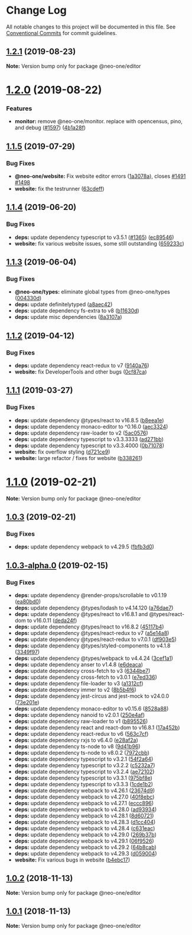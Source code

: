 # Change Log

All notable changes to this project will be documented in this file.
See [Conventional Commits](https://conventionalcommits.org) for commit guidelines.

## [1.2.1](https://github.com/neo-one-suite/neo-one/compare/@neo-one/editor@1.2.0...@neo-one/editor@1.2.1) (2019-08-23)

**Note:** Version bump only for package @neo-one/editor





# [1.2.0](https://github.com/neo-one-suite/neo-one/compare/@neo-one/editor@1.1.5...@neo-one/editor@1.2.0) (2019-08-22)


### Features

* **monitor:** remove @neo-one/monitor. replace with opencensus, pino, and debug ([#1597](https://github.com/neo-one-suite/neo-one/issues/1597)) ([4b1a28f](https://github.com/neo-one-suite/neo-one/commit/4b1a28f))





## [1.1.5](https://github.com/neo-one-suite/neo-one/compare/@neo-one/editor@1.1.4...@neo-one/editor@1.1.5) (2019-07-29)


### Bug Fixes

* **@neo-one/website:** Fix website editor errors ([1a3078a](https://github.com/neo-one-suite/neo-one/commit/1a3078a)), closes [#1491](https://github.com/neo-one-suite/neo-one/issues/1491) [#1498](https://github.com/neo-one-suite/neo-one/issues/1498)
* **website:** fix the testrunner ([63cdeff](https://github.com/neo-one-suite/neo-one/commit/63cdeff))





## [1.1.4](https://github.com/neo-one-suite/neo-one/compare/@neo-one/editor@1.1.3...@neo-one/editor@1.1.4) (2019-06-20)


### Bug Fixes

* **deps:** update dependency typescript to v3.5.1 ([#1365](https://github.com/neo-one-suite/neo-one/issues/1365)) ([ec89546](https://github.com/neo-one-suite/neo-one/commit/ec89546))
* **website:** fix various website issues, some still outstanding ([659233c](https://github.com/neo-one-suite/neo-one/commit/659233c))





## [1.1.3](https://github.com/neo-one-suite/neo-one/compare/@neo-one/editor@1.1.2...@neo-one/editor@1.1.3) (2019-06-04)


### Bug Fixes

* **@neo-one/types:** eliminate global types from @neo-one/types ([004330d](https://github.com/neo-one-suite/neo-one/commit/004330d))
* **deps:** update definitelytyped ([a8aec42](https://github.com/neo-one-suite/neo-one/commit/a8aec42))
* **deps:** update dependency fs-extra to v8 ([b11630d](https://github.com/neo-one-suite/neo-one/commit/b11630d))
* **deps:** update misc dependencies ([8a3107a](https://github.com/neo-one-suite/neo-one/commit/8a3107a))





## [1.1.2](https://github.com/neo-one-suite/neo-one/compare/@neo-one/editor@1.1.1...@neo-one/editor@1.1.2) (2019-04-12)


### Bug Fixes

* **deps:** update dependency react-redux to v7 ([9140a76](https://github.com/neo-one-suite/neo-one/commit/9140a76))
* **website:** fix DeveloperTools and other bugs ([0cf87ca](https://github.com/neo-one-suite/neo-one/commit/0cf87ca))





## [1.1.1](https://github.com/neo-one-suite/neo-one/compare/@neo-one/editor@1.1.0...@neo-one/editor@1.1.1) (2019-03-27)


### Bug Fixes

* **deps:** update dependency @types/react to v16.8.5 ([b8eea1e](https://github.com/neo-one-suite/neo-one/commit/b8eea1e))
* **deps:** update dependency monaco-editor to ^0.16.0 ([aec3324](https://github.com/neo-one-suite/neo-one/commit/aec3324))
* **deps:** update dependency raw-loader to v2 ([5ac0576](https://github.com/neo-one-suite/neo-one/commit/5ac0576))
* **deps:** update dependency typescript to v3.3.3333 ([ad271bb](https://github.com/neo-one-suite/neo-one/commit/ad271bb))
* **deps:** update dependency typescript to v3.3.4000 ([0b71078](https://github.com/neo-one-suite/neo-one/commit/0b71078))
* **website:** fix overflow styling ([d721ce9](https://github.com/neo-one-suite/neo-one/commit/d721ce9))
* **website:** large refactor / fixes for website ([b338261](https://github.com/neo-one-suite/neo-one/commit/b338261))





# [1.1.0](https://github.com/neo-one-suite/neo-one/compare/@neo-one/editor@1.0.3...@neo-one/editor@1.1.0) (2019-02-21)

**Note:** Version bump only for package @neo-one/editor





## [1.0.3](https://github.com/neo-one-suite/neo-one/compare/@neo-one/editor@1.0.3-alpha.0...@neo-one/editor@1.0.3) (2019-02-21)


### Bug Fixes

* **deps:** update dependency webpack to v4.29.5 ([fbfb3d0](https://github.com/neo-one-suite/neo-one/commit/fbfb3d0))





## [1.0.3-alpha.0](https://github.com/neo-one-suite/neo-one/compare/@neo-one/editor@1.0.2...@neo-one/editor@1.0.3-alpha.0) (2019-02-15)


### Bug Fixes

* **deps:** update dependency @render-props/scrollable to v0.1.19 ([ea80bd0](https://github.com/neo-one-suite/neo-one/commit/ea80bd0))
* **deps:** update dependency @types/lodash to v4.14.120 ([a76dae7](https://github.com/neo-one-suite/neo-one/commit/a76dae7))
* **deps:** update dependency @types/react to v16.8.1 and @types/react-dom to v16.0.11 ([deda24f](https://github.com/neo-one-suite/neo-one/commit/deda24f))
* **deps:** update dependency @types/react to v16.8.2 ([45117b4](https://github.com/neo-one-suite/neo-one/commit/45117b4))
* **deps:** update dependency @types/react-redux to v7 ([a5e14a8](https://github.com/neo-one-suite/neo-one/commit/a5e14a8))
* **deps:** update dependency @types/react-redux to v7.0.1 ([df903e5](https://github.com/neo-one-suite/neo-one/commit/df903e5))
* **deps:** update dependency @types/styled-components to v4.1.8 ([3349f97](https://github.com/neo-one-suite/neo-one/commit/3349f97))
* **deps:** update dependency @types/webpack to v4.4.24 ([3cef1a1](https://github.com/neo-one-suite/neo-one/commit/3cef1a1))
* **deps:** update dependency anser to v1.4.8 ([e6deaca](https://github.com/neo-one-suite/neo-one/commit/e6deaca))
* **deps:** update dependency cross-fetch to v3 ([6344be7](https://github.com/neo-one-suite/neo-one/commit/6344be7))
* **deps:** update dependency cross-fetch to v3.0.1 ([e7ed336](https://github.com/neo-one-suite/neo-one/commit/e7ed336))
* **deps:** update dependency file-loader to v3 ([a1312cf](https://github.com/neo-one-suite/neo-one/commit/a1312cf))
* **deps:** update dependency immer to v2 ([8b5b4f6](https://github.com/neo-one-suite/neo-one/commit/8b5b4f6))
* **deps:** update dependency jest-circus and jest-mock to v24.0.0 ([73e201e](https://github.com/neo-one-suite/neo-one/commit/73e201e))
* **deps:** update dependency monaco-editor to v0.15.6 ([8528a88](https://github.com/neo-one-suite/neo-one/commit/8528a88))
* **deps:** update dependency nanoid to v2.0.1 ([250e4af](https://github.com/neo-one-suite/neo-one/commit/250e4af))
* **deps:** update dependency raw-loader to v1 ([b895526](https://github.com/neo-one-suite/neo-one/commit/b895526))
* **deps:** update dependency react and react-dom to v16.8.1 ([17a452b](https://github.com/neo-one-suite/neo-one/commit/17a452b))
* **deps:** update dependency react-redux to v6 ([563c7cf](https://github.com/neo-one-suite/neo-one/commit/563c7cf))
* **deps:** update dependency rxjs to v6.4.0 ([e28af2a](https://github.com/neo-one-suite/neo-one/commit/e28af2a))
* **deps:** update dependency ts-node to v8 ([9d41b96](https://github.com/neo-one-suite/neo-one/commit/9d41b96))
* **deps:** update dependency ts-node to v8.0.2 ([7972cbb](https://github.com/neo-one-suite/neo-one/commit/7972cbb))
* **deps:** update dependency typescript to v3.2.1 ([54f2a64](https://github.com/neo-one-suite/neo-one/commit/54f2a64))
* **deps:** update dependency typescript to v3.2.2 ([c5232a7](https://github.com/neo-one-suite/neo-one/commit/c5232a7))
* **deps:** update dependency typescript to v3.2.4 ([ae72102](https://github.com/neo-one-suite/neo-one/commit/ae72102))
* **deps:** update dependency typescript to v3.3.1 ([975bf8e](https://github.com/neo-one-suite/neo-one/commit/975bf8e))
* **deps:** update dependency typescript to v3.3.3 ([1cde1b2](https://github.com/neo-one-suite/neo-one/commit/1cde1b2))
* **deps:** update dependency webpack to v4.26.1 ([23674d9](https://github.com/neo-one-suite/neo-one/commit/23674d9))
* **deps:** update dependency webpack to v4.27.0 ([40f8ebc](https://github.com/neo-one-suite/neo-one/commit/40f8ebc))
* **deps:** update dependency webpack to v4.27.1 ([eccc896](https://github.com/neo-one-suite/neo-one/commit/eccc896))
* **deps:** update dependency webpack to v4.28.0 ([ad93934](https://github.com/neo-one-suite/neo-one/commit/ad93934))
* **deps:** update dependency webpack to v4.28.1 ([8d60721](https://github.com/neo-one-suite/neo-one/commit/8d60721))
* **deps:** update dependency webpack to v4.28.3 ([d1cc404](https://github.com/neo-one-suite/neo-one/commit/d1cc404))
* **deps:** update dependency webpack to v4.28.4 ([c631eac](https://github.com/neo-one-suite/neo-one/commit/c631eac))
* **deps:** update dependency webpack to v4.29.0 ([269b37b](https://github.com/neo-one-suite/neo-one/commit/269b37b))
* **deps:** update dependency webpack to v4.29.1 ([06f9526](https://github.com/neo-one-suite/neo-one/commit/06f9526))
* **deps:** update dependency webpack to v4.29.2 ([64b8cab](https://github.com/neo-one-suite/neo-one/commit/64b8cab))
* **deps:** update dependency webpack to v4.29.3 ([d059004](https://github.com/neo-one-suite/neo-one/commit/d059004))
* **website:** Fix various bugs in website ([b4ebc17](https://github.com/neo-one-suite/neo-one/commit/b4ebc17))





## [1.0.2](https://github.com/neo-one-suite/neo-one/compare/@neo-one/editor@1.0.1...@neo-one/editor@1.0.2) (2018-11-13)

**Note:** Version bump only for package @neo-one/editor





## [1.0.1](https://github.com/neo-one-suite/neo-one/compare/@neo-one/editor@1.0.0...@neo-one/editor@1.0.1) (2018-11-13)

**Note:** Version bump only for package @neo-one/editor
